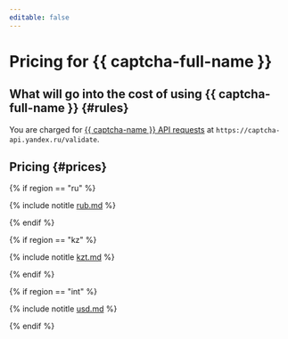 ```yaml
---
editable: false
---
```


# Pricing for {{ captcha-full-name }}


## What will go into the cost of using {{ captcha-full-name }} {#rules}

You are charged for [{{ captcha-name }} API requests](./quickstart.md#check-answer) at `https://captcha-api.yandex.ru/validate`.


## Pricing {#prices}

{% if region == "ru" %}

{% include notitle [rub.md](../_pricing/smartcaptcha/rub.md) %}

{% endif %}

{% if region == "kz" %}

{% include notitle [kzt.md](../_pricing/smartcaptcha/kzt.md) %}

{% endif %}

{% if region == "int" %}

{% include notitle [usd.md](../_pricing/smartcaptcha/usd.md) %}

{% endif %}
